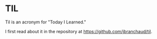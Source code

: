 # TIL

Til is an acronym for "Today I Learned."

I first read about it in the repository at https://github.com/jbranchaud/til.